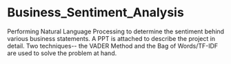 # Business_Sentiment_Analysis
Performing Natural Language Processing to determine the sentiment behind various business statements.
A PPT is attached to describe the project in detail.
Two techniques-- the VADER Method and the Bag of Words/TF-IDF are used to solve the problem at hand.
